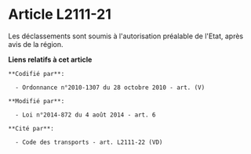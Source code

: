 # Article L2111-21

Les déclassements sont soumis à l'autorisation préalable de l'Etat, après avis de la région.

**Liens relatifs à cet article**

	**Codifié par**:

	  - Ordonnance n°2010-1307 du 28 octobre 2010 - art. (V)

	**Modifié par**:

	  - Loi n°2014-872 du 4 août 2014 - art. 6

	**Cité par**:

	  - Code des transports - art. L2111-22 (VD)

